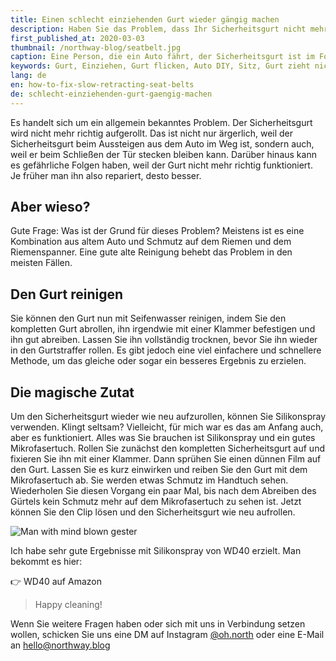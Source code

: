 ```yaml
---
title: Einen schlecht einziehenden Gurt wieder gängig machen
description: Haben Sie das Problem, dass Ihr Sicherheitsgurt nicht mehr richtig aufrollt? Hier ist eine Lösung.
first_published_at: 2020-03-03
thumbnail: /northway-blog/seatbelt.jpg
caption: Eine Person, die ein Auto fährt, der Sicherheitsgurt ist im Fokus
keywords: Gurt, Einziehen, Gurt flicken, Auto DIY, Sitz, Gurt zieht nicht ein
lang: de
en: how-to-fix-slow-retracting-seat-belts
de: schlecht-einziehenden-gurt-gaengig-machen
---
```


Es handelt sich um ein allgemein bekanntes Problem. Der Sicherheitsgurt wird nicht mehr richtig aufgerollt. Das ist nicht nur ärgerlich, weil der Sicherheitsgurt beim Aussteigen aus dem Auto im Weg ist, sondern auch, weil er beim Schließen der Tür stecken bleiben kann. Darüber hinaus kann es gefährliche Folgen haben, weil der Gurt nicht mehr richtig funktioniert. Je früher man ihn also repariert, desto besser.

## Aber wieso?

Gute Frage: Was ist der Grund für dieses Problem? Meistens ist es eine Kombination aus altem Auto und Schmutz auf dem Riemen und dem Riemenspanner. Eine gute alte Reinigung behebt das Problem in den meisten Fällen.

## Den Gurt reinigen

Sie können den Gurt nun mit Seifenwasser reinigen, indem Sie den kompletten Gurt abrollen, ihn irgendwie mit einer Klammer befestigen und ihn gut abreiben. Lassen Sie ihn vollständig trocknen, bevor Sie ihn wieder in den Gurtstraffer rollen. Es gibt jedoch eine viel einfachere und schnellere Methode, um das gleiche oder sogar ein besseres Ergebnis zu erzielen.

## Die magische Zutat

Um den Sicherheitsgurt wieder wie neu aufzurollen, können Sie Silikonspray verwenden. Klingt seltsam? Vielleicht, für mich war es das am Anfang auch, aber es funktioniert. Alles was Sie brauchen ist Silikonspray und ein gutes Mikrofasertuch. Rollen Sie zunächst den kompletten Sicherheitsgurt auf und fixieren Sie ihn mit einer Klammer. Dann sprühen Sie einen dünnen Film auf den Gurt. Lassen Sie es kurz einwirken und reiben Sie den Gurt mit dem Mikrofasertuch ab. Sie werden etwas Schmutz im Handtuch sehen. Wiederholen Sie diesen Vorgang ein paar Mal, bis nach dem Abreiben des Gürtels kein Schmutz mehr auf dem Mikrofasertuch zu sehen ist. Jetzt können Sie den Clip lösen und den Sicherheitsgurt wie neu aufrollen.

<img src="https://res.cloudinary.com/simonett-software-engineering/image/upload/v1618605831/northway-blog/mind-blown.gif" alt="Man with mind blown gester">

Ich habe sehr gute Ergebnisse mit Silikonspray von WD40 erzielt. Man bekommt es hier:

<external-link href="https://amzn.to/2VBknIm" track-goal-id="YWJQ8KWF">👉 WD40 auf Amazon</external-link>

> Happy cleaning!

Wenn Sie weitere Fragen haben oder sich mit uns in Verbindung setzen wollen, schicken Sie uns eine DM auf Instagram [@oh.north](https://www.instagram.com/oh.north/) oder eine E-Mail an [hello@northway.blog](mailto:hello@northway.blog)
